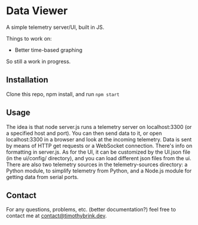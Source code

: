 # Data Viewer

A simple telemetry server/UI, built in JS.

Things to work on:

 - Better time-based graphing

So still a work in progress.

## Installation

Clone this repo, npm install, and run `npm start`

## Usage

The idea is that node server.js runs a telemetry server on localhost:3300 (or a specified host and port). You can then send data to it, or open localhost:3300 in a browser and look at the incoming telemetry. Data is sent by means of HTTP get requests or a WebSocket connection. There's info on formatting in server.js. As for the UI, it can be customized by the UI.json file (in the ui/config/ directory), and you can load different json files from the ui.
There are also two telemetry sources in the telemetry-sources directory: a Python module, to simplify telemetry from Python, and a Node.js module for getting data from serial ports.

## Contact

For any questions, problems, etc. (better documentation?) feel free to contact me at [contact@timothybrink.dev](mailto:contact@timothybrink.dev). 